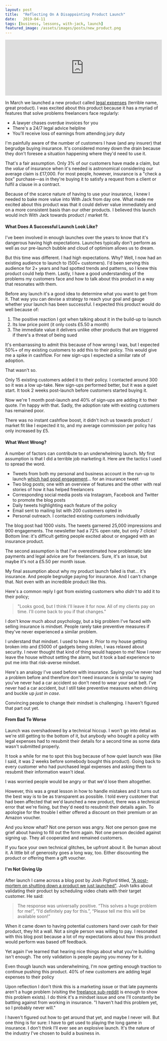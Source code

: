 ```yaml
---
layout: post
title:  "Reflecting On A Disappointing Product Launch"
date:   2019-04-11
tags: [business, lessons, with-jack, launch]
featured_image: /assets/images/posts/new_product.png
---
```


<iframe src='https://share.transistor.fm/e/6560a17a' width='100%' height='180' frameborder='0' scrolling='no' seamless='true' style='width:100%; height:180px;'></iframe>

In March we launched a new product called <a href="https://withjack.co.uk/news/2019/02/26/new-product-helping-you-get-paid-on-time">legal expenses</a> (terrible name, great product). I was excited about this product because it has a myriad of features that solve problems freelancers face regularly:

* A lawyer chases overdue invoices for you
* There's a 24/7 legal advice helpline
* You'll receive loss of earnings from attending jury duty

I'm painfully aware of the number of customers I have (and any insurer) that begrudge buying insurance. It's considered money down the drain because they don't foresee a situation happening where they'd need to use it.

That's a fair assumption. Only 3% of our customers have made a claim, but the _value_ of insurance when it's needed is astronomical considering our average claim is £17,000. For most people, however, insurance is a "check a box" purchase—as in they're buying it to satisfy a request from a client or fulfil a clause in a contract.

Because of the scarce nature of having to use your insurance, I knew I needed to bake more value into With Jack from day one. What made me excited about this product was that it could deliver value immediately and on a more consistent basis than our other products. I believed this launch would inch With Jack towards product / market fit.

<h4>What Does A Successful Launch Look Like?</h4>

I've been involved in enough launches over the years to know that it's dangerous having high expectations. Launches typically don't perform as well as our pre-launch bubble and cloud of optimism allows us to dream. 

But this time was different. I had high expectations. Why? Well, I now had an existing audience to launch to (500+ customers). I'd been serving this audience for 2+ years and had spotted trends and patterns, so I knew this product could help them. Lastly, I have a good understanding of the problems my customers face and how to talk about this product in a way that resonates with them.

Before any launch it's a good idea to determine what you want to get from it. That way you can devise a strategy to reach your goal and gauge whether your launch has been successful. I expected this product would do well because of:

1. The positive reaction I got when talking about it in the build-up to launch
2. Its low price point (it only costs £5.50 a month)
3. The immediate value it delivers unlike other products that are triggered if there's a threat of being sued

It's embarrassing to admit this because of how wrong I was, but I expected 50%+ of my existing customers to add this to their policy. This would give me a spike in cashflow. For new sign-ups I expected a similar rate of adoption.

That wasn't so.

Only 15 existing customers added it to their policy. I contacted around 300 so it was a low up-take. New sign-ups performed better, but it was a quiet start. It took 2 weeks post-launch before customers started buying it.

Now we're 1 month post-launch and 40% of sign-ups are adding it to their quote. I'm happy with that. Sadly, the adoption rate with existing customers has remained poor.

There was no instant cashflow boost, it didn't inch us towards product / market fit like I expected it to, and my average commission per policy has only increased by £5.

<h4>What Went Wrong?</h4>

A number of factors can contribute to an underwhelming launch. My first assumption is that I did a terrible job marketing it. Here are the tactics I used to spread the word.

* Tweets from both my personal and business account in the run-up to launch <a href="https://twitter.com/_withjack/status/1096401784485146624">which had good engagement</a>… for an insurance tweet
* Two blog posts; one with an overview of features and the other with real stories of how it has helped freelancers
* Corresponding social media posts via Instagram, Facebook and Twitter to promote the blog posts
* Daily tweets highlighting each feature of the policy
* Email sent to mailing list with 200 customers opted in
* Personal outreach. I contacted existing customers individually

The blog post had 1000 visits. The tweets garnered 25,000 impressions and 900 engagements. The newsletter had a 72% open rate, but only 7 clicks! Bottom line: it's difficult getting people excited about or engaged with an insurance product.

The second assumption is that I've overestimated how problematic late payments and legal advice are for freelancers. Sure, it's an issue, but maybe it's not a £5.50 per month issue.

My final assumption about why my product launch failed is that… it's insurance. And people begrudge paying for insurance. And I can't change that. Not even with an incredible product like this.

Here's a common reply I got from existing customers who _didn't_ to add it to their policy;

<blockquote>"Looks good, but I think I'll leave it for now. All of my clients pay on time. I'll come back to you if that changes."</blockquote>

I don't know much about psychology, but a big problem I've faced with selling insurance is mindset. People rarely take preventive measures if they've never experienced a similar problem.

I understand that mindset. I used to have it. Prior to my house getting broken into and £5000 of gadgets being stolen, I was relaxed about security. I never thought that kind of thing would happen to me! Now I never leave the house without setting the alarm, but it took a bad experience to put me into that risk-averse mindset.

Here's an analogy I've used before with insurance. Saying you've never had a problem before and therefore don't need insurance is similar to saying you've never had a car accident so don't need to wear your seat belt. I've never had a car accident, but I still take preventive measures when driving and buckle up _just in case_.

Convincing people to change their mindset is challenging. I haven't figured that part out yet.

<h4>From Bad To Worse</h4>

Launch was overshadowed by a technical hiccup. I won't go into detail as we're still getting to the bottom of it, but anybody who bought a policy with legal expenses had to resubmit their details for a second time as some data wasn't submitted properly.

It took a while for me to spot this bug because of how quiet launch was (like I said, it was 2 weeks before somebody bought this product). Going back to every customer who had purchased legal expenses and asking them to resubmit their information wasn't ideal.

I was worried people would be angry or that we'd lose them altogether.

However, this was a great lesson in how to handle mistakes and it turns out the best way is to be as transparent as possible. I told every customer that had been affected that we'd launched a new product, there was a technical error that we're fixing, but they'd need to resubmit their details again. To apologise for the trouble I either offered a discount on their premium or an Amazon voucher.

And you know what? Not one person was angry. Not one person gave me grief about having to fill out the form again. Not one person decided against signing up. They all cooperated and remained customers.

If you face your own technical glitches, be upfront about it. Be human about it. A little bit of generosity goes a long way, too. Either discounting the product or offering them a gift voucher. 

<h4>I'm Not Giving Up</h4>

After launch I came across a blog post by Josh Pigford titled, <a href="https://www.producthunt.com/stories/a-post-mortem-on-shutting-down-a-product-we-just-launched">"A post-mortem on shutting down a product we just launched"</a>. Josh talks about validating their product by scheduling video chats with their target customer. He said:

<blockquote>The response was universally positive. “This solves a huge problem for me!”, “I’d definitely pay for this.”, “Please tell me this will be available soon!”</blockquote>

When it came down to having potential customers hand over cash for their product, they hit a wall. Not a single person was willing to pay. I resonated with this blog post because a lot of my expectations about how this product would perform was based off feedback.

Yet again I've learned that hearing nice things about what you're building isn't enough. The only validation is people paying you money for it.

Even though launch was underwhelming, I'm now getting enough traction to continue pushing this product. 40% of new customers are adding legal expenses to their policy

Upon reflection I don't think this is a marketing issue or that late payments aren't a huge problem (visiting the <a href="https://www.reddit.com/r/freelance">freelance sub-reddit</a> is enough to show this problem exists). I do think it's a mindset issue and one I'll constantly be battling against from working in insurance. "I haven't had this problem yet, so I probably never will."

I haven't figured out how to get around that yet, and maybe I never will. But one thing is for sure: I have to get used to playing the long game in insurance. I don't think I'll ever see an explosive launch. It's the nature of the industry I've chosen to build a business in.